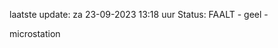 laatste update: 
za 23-09-2023 13:18   uur 
Status: FAALT - geel - 
<div class="service Y">microstation</div>